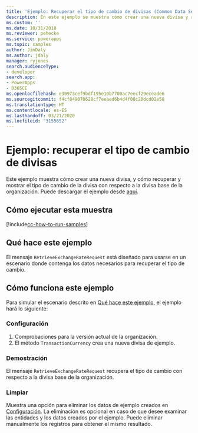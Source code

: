 ```yaml
---
title: 'Ejemplo: Recuperar el tipo de cambio de divisas (Common Data Service) | Microsoft Docs'
description: En este ejemplo se muestra cómo crear una nueva divisa y recuperar y mostrar el tipo de cambio de divisas.
ms.custom: ''
ms.date: 10/31/2018
ms.reviewer: pehecke
ms.service: powerapps
ms.topic: samples
author: JimDaly
ms.author: jdaly
manager: ryjones
search.audienceType:
- developer
search.app:
- PowerApps
- D365CE
ms.openlocfilehash: e30973cef9bdf195e10b7700ac7eecf29eceade6
ms.sourcegitcommit: f4cf849070628cf7eeaed6b4d4f08c20dcd02e58
ms.translationtype: HT
ms.contentlocale: es-ES
ms.lasthandoff: 03/21/2020
ms.locfileid: "3155652"
---
```

# <a name="sample-retrieve-currency-exchange-rate"></a>Ejemplo: recuperar el tipo de cambio de divisas

<!-- https://docs.microsoft.com/dynamics365/customer-engagement/developer/sample-retrieve-currency-exchange-rate -->

Este ejemplo muestra cómo crear una nueva divisa, y cómo recuperar y mostrar el tipo de cambio de la divisa con respecto a la divisa base de la organización. Puede descargar el ejemplo desde [aquí](https://github.com/Microsoft/PowerApps-Samples/tree/master/cds/orgsvc/C%23/RetrieveCurrencyExchangeRate).

## <a name="how-to-run-this-sample"></a>Cómo ejecutar esta muestra

[!include[cc-how-to-run-samples](../../includes/cc-how-to-run-samples.md)]

## <a name="what-this-sample-does"></a>Qué hace este ejemplo

El mensaje `RetrieveExchangeRateRequest` está diseñado para usarse en un escenario donde contenga los datos necesarios para recuperar el tipo de cambio.

## <a name="how-this-sample-works"></a>Cómo funciona este ejemplo

Para simular el escenario descrito en [Qué hace este ejemplo](#what-this-sample-does), el ejemplo hará lo siguiente:

### <a name="setup"></a>Configuración

1. Comprobaciones para la versión actual de la organización. 
2. El método `TransactionCurrency` crea una nueva divisa de ejemplo.

### <a name="demonstrate"></a>Demostración

El mensaje `RetrieveExchangeRateRequest` recupera el tipo de cambio con respecto a la divisa base de la organización.

### <a name="clean-up"></a>Limpiar

Muestra una opción para eliminar los datos de ejemplo creados en [Configuración](#setup). La eliminación es opcional en caso de que desee examinar las entidades y los datos creados por el ejemplo. Puede eliminar manualmente los registros para obtener el mismo resultado.
